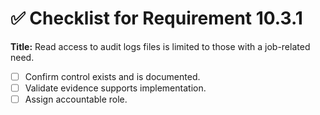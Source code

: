 # ✅ Checklist for Requirement 10.3.1

**Title:** Read access to audit logs files is limited to those with a job-related need.

- [ ] Confirm control exists and is documented.
- [ ] Validate evidence supports implementation.
- [ ] Assign accountable role.
